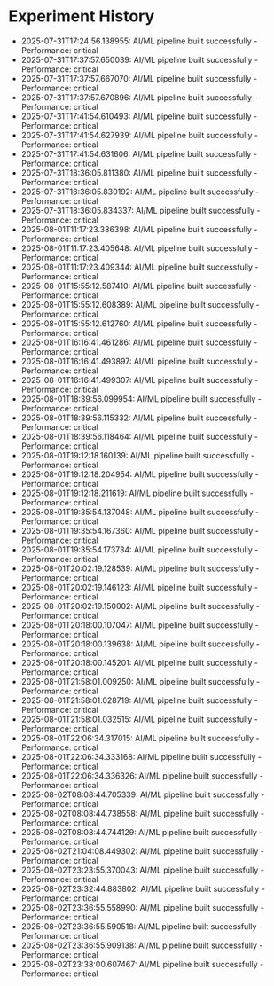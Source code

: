 # Experiment History

- 2025-07-31T17:24:56.138955: AI/ML pipeline built successfully - Performance: critical
- 2025-07-31T17:37:57.650039: AI/ML pipeline built successfully - Performance: critical
- 2025-07-31T17:37:57.667070: AI/ML pipeline built successfully - Performance: critical
- 2025-07-31T17:37:57.670896: AI/ML pipeline built successfully - Performance: critical
- 2025-07-31T17:41:54.610493: AI/ML pipeline built successfully - Performance: critical
- 2025-07-31T17:41:54.627939: AI/ML pipeline built successfully - Performance: critical
- 2025-07-31T17:41:54.631606: AI/ML pipeline built successfully - Performance: critical
- 2025-07-31T18:36:05.811380: AI/ML pipeline built successfully - Performance: critical
- 2025-07-31T18:36:05.830192: AI/ML pipeline built successfully - Performance: critical
- 2025-07-31T18:36:05.834337: AI/ML pipeline built successfully - Performance: critical
- 2025-08-01T11:17:23.386398: AI/ML pipeline built successfully - Performance: critical
- 2025-08-01T11:17:23.405648: AI/ML pipeline built successfully - Performance: critical
- 2025-08-01T11:17:23.409344: AI/ML pipeline built successfully - Performance: critical
- 2025-08-01T15:55:12.587410: AI/ML pipeline built successfully - Performance: critical
- 2025-08-01T15:55:12.608389: AI/ML pipeline built successfully - Performance: critical
- 2025-08-01T15:55:12.612760: AI/ML pipeline built successfully - Performance: critical
- 2025-08-01T16:16:41.461286: AI/ML pipeline built successfully - Performance: critical
- 2025-08-01T16:16:41.493897: AI/ML pipeline built successfully - Performance: critical
- 2025-08-01T16:16:41.499307: AI/ML pipeline built successfully - Performance: critical
- 2025-08-01T18:39:56.099954: AI/ML pipeline built successfully - Performance: critical
- 2025-08-01T18:39:56.115332: AI/ML pipeline built successfully - Performance: critical
- 2025-08-01T18:39:56.118464: AI/ML pipeline built successfully - Performance: critical
- 2025-08-01T19:12:18.160139: AI/ML pipeline built successfully - Performance: critical
- 2025-08-01T19:12:18.204954: AI/ML pipeline built successfully - Performance: critical
- 2025-08-01T19:12:18.211619: AI/ML pipeline built successfully - Performance: critical
- 2025-08-01T19:35:54.137048: AI/ML pipeline built successfully - Performance: critical
- 2025-08-01T19:35:54.167360: AI/ML pipeline built successfully - Performance: critical
- 2025-08-01T19:35:54.173734: AI/ML pipeline built successfully - Performance: critical
- 2025-08-01T20:02:19.128539: AI/ML pipeline built successfully - Performance: critical
- 2025-08-01T20:02:19.146123: AI/ML pipeline built successfully - Performance: critical
- 2025-08-01T20:02:19.150002: AI/ML pipeline built successfully - Performance: critical
- 2025-08-01T20:18:00.107047: AI/ML pipeline built successfully - Performance: critical
- 2025-08-01T20:18:00.139638: AI/ML pipeline built successfully - Performance: critical
- 2025-08-01T20:18:00.145201: AI/ML pipeline built successfully - Performance: critical
- 2025-08-01T21:58:01.009250: AI/ML pipeline built successfully - Performance: critical
- 2025-08-01T21:58:01.028719: AI/ML pipeline built successfully - Performance: critical
- 2025-08-01T21:58:01.032515: AI/ML pipeline built successfully - Performance: critical
- 2025-08-01T22:06:34.317015: AI/ML pipeline built successfully - Performance: critical
- 2025-08-01T22:06:34.333168: AI/ML pipeline built successfully - Performance: critical
- 2025-08-01T22:06:34.336326: AI/ML pipeline built successfully - Performance: critical
- 2025-08-02T08:08:44.705339: AI/ML pipeline built successfully - Performance: critical
- 2025-08-02T08:08:44.738558: AI/ML pipeline built successfully - Performance: critical
- 2025-08-02T08:08:44.744129: AI/ML pipeline built successfully - Performance: critical
- 2025-08-02T21:04:08.449302: AI/ML pipeline built successfully - Performance: critical
- 2025-08-02T23:23:55.370043: AI/ML pipeline built successfully - Performance: critical
- 2025-08-02T23:32:44.883802: AI/ML pipeline built successfully - Performance: critical
- 2025-08-02T23:36:55.558990: AI/ML pipeline built successfully - Performance: critical
- 2025-08-02T23:36:55.590518: AI/ML pipeline built successfully - Performance: critical
- 2025-08-02T23:36:55.909138: AI/ML pipeline built successfully - Performance: critical
- 2025-08-02T23:38:00.607467: AI/ML pipeline built successfully - Performance: critical
